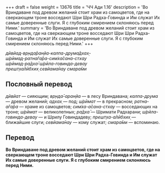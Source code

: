 +++
draft = false
weight = 13676
title = 'ЧЧ Ади 1.16'
description = 'Во Вриндаване под древом желаний стоит храм из самоцветов, где на сверкающем троне восседают Шри Шри Радха-Говинда и Им служат Их самые доверенные слуги. Я с глубоким смирением склоняюсь перед Ними.'
summary = 'Во Вриндаване под древом желаний стоит храм из самоцветов, где на сверкающем троне восседают Шри Шри Радха-Говинда и Им служат Их самые доверенные слуги. Я с глубоким смирением склоняюсь перед Ними.'
+++

_дӣвйад-вр̣нда̄ран̣йа-калпа-друма̄дхах̣-  
ш́рӣмад-ратна̄га̄ра-сим̇ха̄сана-стхау  
ш́рӣмад-ра̄дха̄-ш́рӣла-говинда-девау  
прешт̣ха̄лӣбхих̣ севйама̄нау смара̄ми_

## Пословный перевод

_дӣвйат_ — сияющим; _вр̣нда̄_\-_аран̣йа_ — в лесу Вриндавана; _калпа_\-_друма_ — древом желаний; _адхах̣_ — под; _ш́рӣмат_ — в прекрасном; _ратна_\-_а̄га̄ра_ — храме из самоцветов; _сим̇ха_\-_а̄сана_\-_стхау_ — восседающих на троне; _ш́рӣмат_ — великолепных; _ра̄дха̄_ — Шримати Радхарани; _ш́рӣла_\-_говинда_\-_девау_ — и Шрилу Говиндадеву; _прешт̣ха_\-_а̄лӣбхих̣_ — ближайшие слуги; _севйама̄нау_ — кому служат; _смара̄ми_ — вспоминаю.

## Перевод

**Во Вриндаване под древом желаний стоит храм из самоцветов, где на сверкающем троне восседают Шри Шри Радха-Говинда и Им служат Их самые доверенные слуги. Я с глубоким смирением склоняюсь перед Ними.**
